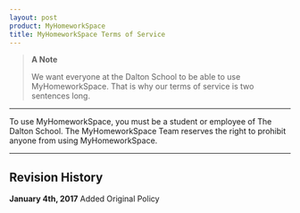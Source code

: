 ```yaml
---
layout: post
product: MyHomeworkSpace
title: MyHomeworkSpace Terms of Service
---
```


> **A Note**
>
> We want everyone at the Dalton School to be able to use MyHomeworkSpace. That is why our terms of service is two sentences long.

---
To use MyHomeworkSpace, you must be a student or employee of The Dalton School. The MyHomeworkSpace Team reserves the right to prohibit anyone from using MyHomeworkSpace.

---

## Revision History

**January 4th, 2017**
Added Original Policy